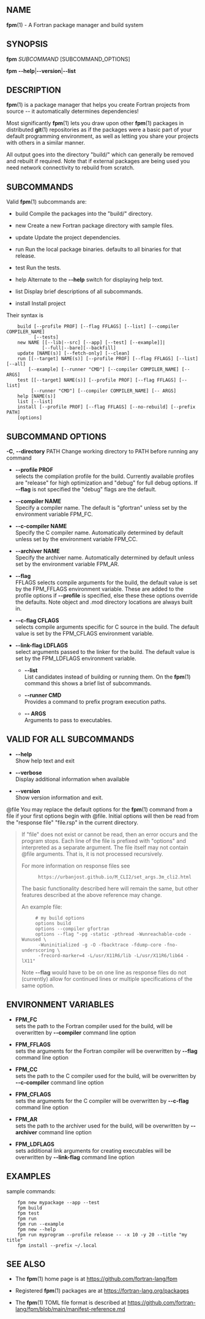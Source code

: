 ## NAME

**fpm**(1) - A Fortran package manager and build system

## SYNOPSIS

**fpm** *SUBCOMMAND* \[SUBCOMMAND\_OPTIONS\]

**fpm** **--help**|**--version**|**--list**

## DESCRIPTION

**fpm**(1) is a package manager that helps you create Fortran projects
from source -- it automatically determines dependencies\!

Most significantly **fpm**(1) lets you draw upon other **fpm**(1)
packages in distributed **git**(1) repositories as if the packages were
a basic part of your default programming environment, as well as letting
you share your projects with others in a similar manner.

All output goes into the directory "build/" which can generally be
removed and rebuilt if required. Note that if external packages are
being used you need network connectivity to rebuild from scratch.

## SUBCOMMANDS

Valid **fpm**(1) subcommands are:

  - build Compile the packages into the "build/" directory.

  - new Create a new Fortran package directory with sample files.

  - update Update the project dependencies.

  - run Run the local package binaries. defaults to all binaries for
    that release.

  - test Run the tests.

  - help Alternate to the **--help** switch for displaying help text.

  - list Display brief descriptions of all subcommands.

  - install Install project

Their syntax is

``` 
    build [--profile PROF] [--flag FFLAGS] [--list] [--compiler COMPILER_NAME]
          [--tests]
    new NAME [[--lib|--src] [--app] [--test] [--example]]|
             [--full|--bare][--backfill]
    update [NAME(s)] [--fetch-only] [--clean]
    run [[--target] NAME(s)] [--profile PROF] [--flag FFLAGS] [--list] [--all]
        [--example] [--runner "CMD"] [--compiler COMPILER_NAME] [-- ARGS]
    test [[--target] NAME(s)] [--profile PROF] [--flag FFLAGS] [--list]
         [--runner "CMD"] [--compiler COMPILER_NAME] [-- ARGS]
    help [NAME(s)]
    list [--list]
    install [--profile PROF] [--flag FFLAGS] [--no-rebuild] [--prefix PATH]
    [options]
```

## SUBCOMMAND OPTIONS

**-C**, **--directory** PATH Change working directory to PATH before
running any command

  - ****--profile** PROF**  
    selects the compilation profile for the build. Currently available
    profiles are "release" for high optimization and "debug" for full
    debug options. If **--flag** is not specified the "debug" flags are
    the default.

  - ****--compiler** NAME**  
    Specify a compiler name. The default is "gfortran" unless set by the
    environment variable FPM\_FC.

  - ****--c-compiler** NAME**  
    Specify the C compiler name. Automatically determined by default
    unless set by the environment variable FPM\_CC.

  - ****--archiver** NAME**  
    Specify the archiver name. Automatically determined by default
    unless set by the environment variable FPM\_AR.

  - ****--flag****  
    FFLAGS selects compile arguments for the build, the default value is
    set by the FPM\_FFLAGS environment variable. These are added to the
    profile options if **--profile** is specified, else these these
    options override the defaults. Note object and .mod directory
    locations are always built in.

  - ****--c-flag** CFLAGS**  
    selects compile arguments specific for C source in the build. The
    default value is set by the FPM\_CFLAGS environment variable.

  - ****--link-flag** LDFLAGS**  
    select arguments passed to the linker for the build. The default
    value is set by the FPM\_LDFLAGS environment variable.
    
      - ****--list****  
        List candidates instead of building or running them. On the
        **fpm**(1) command this shows a brief list of subcommands.
    
      - ****--runner** CMD**  
        Provides a command to prefix program execution paths.
    
      - **-- ARGS**  
        Arguments to pass to executables.

## VALID FOR ALL SUBCOMMANDS

  - ****--help****  
    Show help text and exit

  - ****--verbose****  
    Display additional information when available

  - ****--version****  
    Show version information and exit.

@file You may replace the default options for the **fpm**(1) command
from a file if your first options begin with @file. Initial options will
then be read from the "response file" "file.rsp" in the current
directory.

> If "file" does not exist or cannot be read, then an error occurs and
> the program stops. Each line of the file is prefixed with "options"
> and interpreted as a separate argument. The file itself may not
> contain @file arguments. That is, it is not processed recursively.
> 
> For more information on response files see
> 
> ``` 
>       https://urbanjost.github.io/M_CLI2/set_args.3m_cli2.html
> ```
> 
> The basic functionality described here will remain the same, but other
> features described at the above reference may change.
> 
> An example file:
> 
> ``` 
>      # my build options
>      options build
>      options --compiler gfortran
>      options --flag "-pg -static -pthread -Wunreachable-code -Wunused \
>       -Wuninitialized -g -O -fbacktrace -fdump-core -fno-underscoring \
>       -frecord-marker=4 -L/usr/X11R6/lib -L/usr/X11R6/lib64 -lX11"
> ```
> 
> Note **--flag** would have to be on one line as response files do not
> (currently) allow for continued lines or multiple specifications of
> the same option.

## ENVIRONMENT VARIABLES

  - **FPM\_FC**  
    sets the path to the Fortran compiler used for the build, will be
    overwritten by **--compiler** command line option

  - **FPM\_FFLAGS**  
    sets the arguments for the Fortran compiler will be overwritten by
    **--flag** command line option

  - **FPM\_CC**  
    sets the path to the C compiler used for the build, will be
    overwritten by **--c-compiler** command line option

  - **FPM\_CFLAGS**  
    sets the arguments for the C compiler will be overwritten by
    **--c-flag** command line option

  - **FPM\_AR**  
    sets the path to the archiver used for the build, will be
    overwritten by **--archiver** command line option

  - **FPM\_LDFLAGS**  
    sets additional link arguments for creating executables will be
    overwritten by **--link-flag** command line option

## EXAMPLES

sample commands:

``` 
    fpm new mypackage --app --test
    fpm build
    fpm test
    fpm run
    fpm run --example
    fpm new --help
    fpm run myprogram --profile release -- -x 10 -y 20 --title "my title"
    fpm install --prefix ~/.local
```

## SEE ALSO

  - The **fpm**(1) home page is at
    https://github.com/fortran-lang/fpm

  - Registered **fpm**(1) packages are at
    https://fortran-lang.org/packages

  - The **fpm**(1) TOML file format is described at
    https://github.com/fortran-lang/fpm/blob/main/manifest-reference.md
